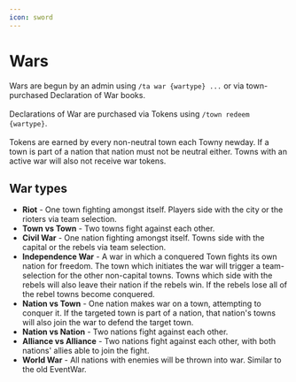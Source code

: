 ```yaml
---
icon: sword
---
```


# Wars

Wars are begun by an admin using `/ta war {wartype} ...` or via town-purchased Declaration of War books.\
\
Declarations of War are purchased via Tokens using `/town redeem {wartype}`.\
\
Tokens are earned by every non-neutral town each Towny newday. If a town is part of a nation that nation must not be neutral either. Towns with an active war will also not receive war tokens.

## War types

* **Riot** - One town fighting amongst itself. Players side with the city or the rioters via team selection.
* **Town vs Town** - Two towns fight against each other.
* **Civil War** - One nation fighting amongst itself. Towns side with the capital or the rebels via team selection.
* **Independence War** - A war in which a conquered Town fights its own nation for freedom. The town which initiates the war will trigger a team-selection for the other non-capital towns. Towns which side with the rebels will also leave their nation if the rebels win. If the rebels lose all of the rebel towns become conquered.
* **Nation vs Town** - One nation makes war on a town, attempting to conquer it. If the targeted town is part of a nation, that nation's towns will also join the war to defend the target town.
* **Nation vs Nation** - Two nations fight against each other.
* **Alliance vs Alliance** - Two nations fight against each other, with both nations' allies able to join the fight.
* **World War** - All nations with enemies will be thrown into war. Similar to the old EventWar.

